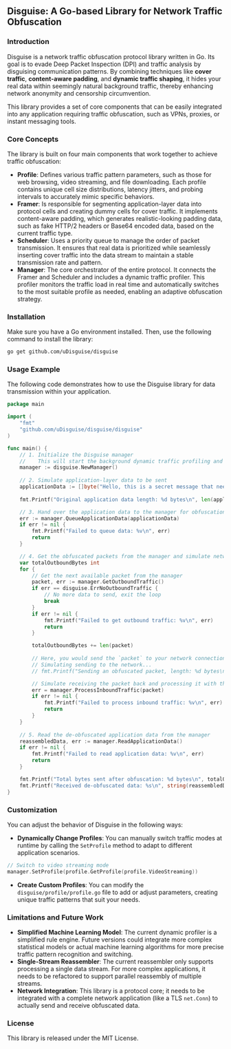 ## Disguise: A Go-based Library for Network Traffic Obfuscation

### Introduction

Disguise is a network traffic obfuscation protocol library written in Go. Its goal is to evade Deep Packet Inspection (DPI) and traffic analysis by disguising communication patterns. By combining techniques like **cover traffic**, **content-aware padding**, and **dynamic traffic shaping**, it hides your real data within seemingly natural background traffic, thereby enhancing network anonymity and censorship circumvention.

This library provides a set of core components that can be easily integrated into any application requiring traffic obfuscation, such as VPNs, proxies, or instant messaging tools.

### Core Concepts

The library is built on four main components that work together to achieve traffic obfuscation:

  - **Profile**: Defines various traffic pattern parameters, such as those for web browsing, video streaming, and file downloading. Each profile contains unique cell size distributions, latency jitters, and probing intervals to accurately mimic specific behaviors.
  - **Framer**: Is responsible for segmenting application-layer data into protocol cells and creating dummy cells for cover traffic. It implements content-aware padding, which generates realistic-looking padding data, such as fake HTTP/2 headers or Base64 encoded data, based on the current traffic type.
  - **Scheduler**: Uses a priority queue to manage the order of packet transmission. It ensures that real data is prioritized while seamlessly inserting cover traffic into the data stream to maintain a stable transmission rate and pattern.
  - **Manager**: The core orchestrator of the entire protocol. It connects the Framer and Scheduler and includes a dynamic traffic profiler. This profiler monitors the traffic load in real time and automatically switches to the most suitable profile as needed, enabling an adaptive obfuscation strategy.

### Installation

Make sure you have a Go environment installed. Then, use the following command to install the library:

```bash
go get github.com/uDisguise/disguise
```

### Usage Example

The following code demonstrates how to use the Disguise library for data transmission within your application.

```go
package main

import (
	"fmt"
	"github.com/uDisguise/disguise/disguise"
)

func main() {
	// 1. Initialize the Disguise manager
	//    This will start the background dynamic traffic profiling and cover traffic loops.
	manager := disguise.NewManager()
	
	// 2. Simulate application-layer data to be sent
	applicationData := []byte("Hello, this is a secret message that needs to be disguised from traffic analysis!")
	
	fmt.Printf("Original application data length: %d bytes\n", len(applicationData))

	// 3. Hand over the application data to the manager for obfuscation
	err := manager.QueueApplicationData(applicationData)
	if err != nil {
		fmt.Printf("Failed to queue data: %v\n", err)
		return
	}

	// 4. Get the obfuscated packets from the manager and simulate network transmission
	var totalOutboundBytes int
	for {
		// Get the next available packet from the manager
		packet, err := manager.GetOutboundTraffic()
		if err == disguise.ErrNoOutboundTraffic {
			// No more data to send, exit the loop
			break
		}
		if err != nil {
			fmt.Printf("Failed to get outbound traffic: %v\n", err)
			return
		}

		totalOutboundBytes += len(packet)
		
		// Here, you would send the `packet` to your network connection
		// Simulating sending to the network...
		// fmt.Printf("Sending an obfuscated packet, length: %d bytes\n", len(packet))

		// Simulate receiving the packet back and processing it with the manager
		err = manager.ProcessInboundTraffic(packet)
		if err != nil {
			fmt.Printf("Failed to process inbound traffic: %v\n", err)
			return
		}
	}
	
	// 5. Read the de-obfuscated application data from the manager
	reassembledData, err := manager.ReadApplicationData()
	if err != nil {
		fmt.Printf("Failed to read application data: %v\n", err)
		return
	}

	fmt.Printf("Total bytes sent after obfuscation: %d bytes\n", totalOutboundBytes)
	fmt.Printf("Received de-obfuscated data: %s\n", string(reassembledData))
}
```

### Customization

You can adjust the behavior of Disguise in the following ways:

  - **Dynamically Change Profiles**: You can manually switch traffic modes at runtime by calling the `SetProfile` method to adapt to different application scenarios.

<!-- end list -->

```go
// Switch to video streaming mode
manager.SetProfile(profile.GetProfile(profile.VideoStreaming))
```

  - **Create Custom Profiles**: You can modify the `disguise/profile/profile.go` file to add or adjust parameters, creating unique traffic patterns that suit your needs.

### Limitations and Future Work

  - **Simplified Machine Learning Model**: The current dynamic profiler is a simplified rule engine. Future versions could integrate more complex statistical models or actual machine learning algorithms for more precise traffic pattern recognition and switching.
  - **Single-Stream Reassembler**: The current reassembler only supports processing a single data stream. For more complex applications, it needs to be refactored to support parallel reassembly of multiple streams.
  - **Network Integration**: This library is a protocol core; it needs to be integrated with a complete network application (like a TLS `net.Conn`) to actually send and receive obfuscated data.

### License

This library is released under the MIT License.
